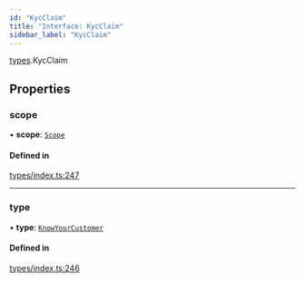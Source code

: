 ```yaml
---
id: "KycClaim"
title: "Interface: KycClaim"
sidebar_label: "KycClaim"
---
```


[types](../../../modules/Types/Types.md).KycClaim

## Properties

### scope

• **scope**: [`Scope`](../Scope/Scope.md)

#### Defined in

[types/index.ts:247](https://github.com/PolymeshAssociation/polymesh-sdk/blob/95f248df/src/types/index.ts#L247)

___

### type

• **type**: [`KnowYourCustomer`](../../../enums/Types/ClaimType/ClaimType.md#knowyourcustomer)

#### Defined in

[types/index.ts:246](https://github.com/PolymeshAssociation/polymesh-sdk/blob/95f248df/src/types/index.ts#L246)
